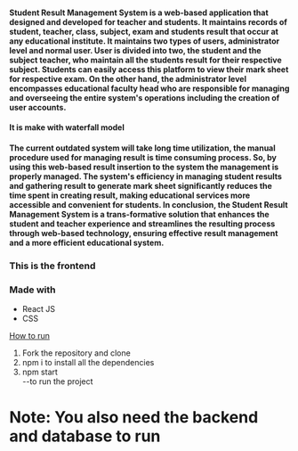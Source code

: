 <h4>Student Result Management System is a web-based application that designed and developed for teacher and students. It maintains records of student, teacher, class, subject, exam and students result that occur at any educational institute. It maintains two types of users, administrator level and normal user. User is divided into two, the student and the subject teacher, who maintain all the students result for their respective subject. Students can easily access this platform to view their mark sheet for respective exam. On the other hand, the administrator level encompasses educational faculty head who are responsible for managing and overseeing the entire system's operations including the creation of user accounts.</h4>

<h4>It is make with waterfall model</h4>

<h4>
  
The current outdated system will take long time utilization, the manual procedure used for managing result is time consuming process. So, by using this web-based result insertion to the system the management is properly managed. The system's efficiency in managing student results and gathering result to generate mark sheet significantly reduces the time spent in creating result, making educational services more accessible and convenient for students. In conclusion, the Student Result Management System is a trans-formative solution that enhances the student and teacher experience and streamlines the resulting process through web-based technology, ensuring effective result management and a more efficient educational system.
</h4>

<h3>This is the frontend</h3>
<h3>Made with</h3>
<ul>
  <li>React JS</li>
  <li>CSS</li>
</ul>

<u><p>How to run</p></u>
<ol type="1">
  <li>Fork the repository and clone</li>
  <li>npm i to install all the dependencies</li>
  <li>npm start</li> --to run the project
  
</ol>
<h1>Note: You also need the backend and database to run</h1>
